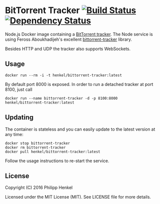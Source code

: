BitTorrent Tracker [![Build Status](https://travis-ci.org/philipphenkel/docker-bittorrent-tracker.svg?branch=master)](https://travis-ci.org/philipphenkel/docker-bittorrent-tracker) [![Dependency Status](https://david-dm.org/philipphenkel/docker-bittorrent-tracker.svg)](https://david-dm.org/philipphenkel/docker-bittorrent-tracker)
==================

Node.js Docker image containing a [BitTorrent tracker](https://wiki.theory.org/BitTorrentSpecification#Tracker_HTTP.2FHTTPS_Protocol).
The Node service is using Feross Aboukhadijeh's excellent [bittorrent-tracker](https://github.com/feross/bittorrent-tracker) library.

Besides HTTP and UDP the tracker also supports WebSockets.

Usage
-----

```console
docker run --rm -i -t henkel/bittorrent-tracker:latest
```

By default port 8000 is exposed. In order to run a detached tracker at port 8100, just call

```console
docker run --name bittorrent-tracker -d -p 8100:8000 henkel/bittorrent-tracker:latest
```

Updating
--------

The container is stateless and you can easily update to the latest version at any time:

```console
docker stop bittorrent-tracker
docker rm bittorrent-tracker
docker pull henkel/bittorrent-tracker:latest
```

Follow the usage instructions to re-start the service.

License
-------

Copyright (C) 2016 Philipp Henkel

Licensed under the MIT License (MIT). See LICENSE file for more details.
